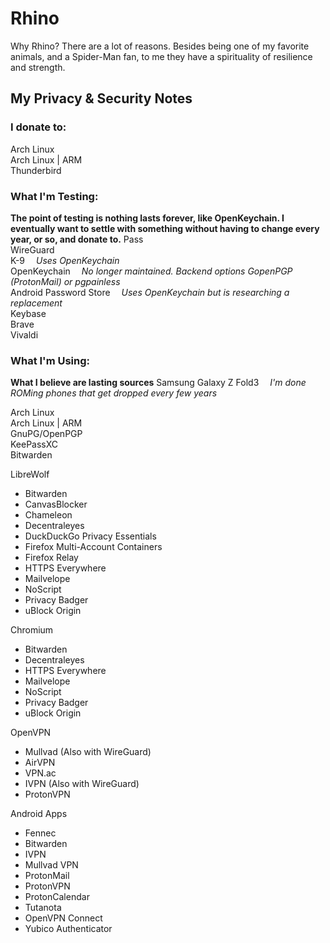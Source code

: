 # Rhino
Why Rhino? There are a lot of reasons. Besides being one of my favorite animals, and a Spider-Man fan, to me they have a spirituality of resilience and strength.

## My Privacy & Security Notes

### I donate to:
Arch Linux<br />
Arch Linux | ARM<br />
Thunderbird<br />

### What I'm Testing:
**The point of testing is nothing lasts forever, like OpenKeychain. I eventually want to settle with something without having to change every year, or so, and donate to.**
Pass<br />
WireGuard<br />
K-9 &emsp;*Uses OpenKeychain*<br />
OpenKeychain &emsp;*No longer maintained. Backend options GopenPGP (ProtonMail) or pgpainless*<br />
Android Password Store &emsp;*Uses OpenKeychain but is researching a replacement*<br />
Keybase<br />
Brave<br />
Vivaldi<br />

### What I'm Using:
**What I believe are lasting sources**
Samsung Galaxy Z Fold3 &emsp;*I'm done ROMing phones that get dropped every few years*<br />

Arch Linux<br />
Arch Linux | ARM<br />
GnuPG/OpenPGP<br />
KeePassXC<br />
Bitwarden<br />

LibreWolf<br />
-  Bitwarden
-  CanvasBlocker
-  Chameleon
-  Decentraleyes
-  DuckDuckGo Privacy Essentials
-  Firefox Multi-Account Containers
-  Firefox Relay
-  HTTPS Everywhere
-  Mailvelope
-  NoScript
-  Privacy Badger
-  uBlock Origin

Chromium<br />
-  Bitwarden
-  Decentraleyes
-  HTTPS Everywhere
-  Mailvelope
-  NoScript
-  Privacy Badger
-  uBlock Origin

OpenVPN<br />
-  Mullvad (Also with WireGuard)
-  AirVPN
-  VPN.ac
-  IVPN (Also with WireGuard)
-  ProtonVPN

Android Apps<br />
-  Fennec
-  Bitwarden
-  IVPN
-  Mullvad VPN
-  ProtonMail
-  ProtonVPN
-  ProtonCalendar
-  Tutanota
-  OpenVPN Connect
-  Yubico Authenticator
